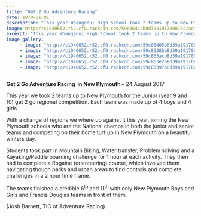 ```yaml
---
title: "Get 2 Go Adventure Racing"
date: 1970-01-01
description: "This year Whanganui High School took 2 teams up to New Plymouth for the Junior (year 9 and 10) Get 2 Go regional competition..."
image: http://c1940652.r52.cf0.rackcdn.com/59c8641ab8d39a19170001bc/action-shot-on-boards.jpg
excerpt: "This year Whanganui High School took 2 teams up to New Plymouth for the Junior (year 9 and 10) Get 2 Go regional competition. Each team was made up of 4 boys and 4 girls."
image_gallery:
     - image: "http://c1940652.r52.cf0.rackcdn.com/59c86405b8d39a19170001ba/line-up-of-group.jpg"
     - image: "http://c1940652.r52.cf0.rackcdn.com/59c8638bb8d39a19170001b0/20170824_101348.jpg"
     - image: "http://c1940652.r52.cf0.rackcdn.com/59c863acb8d39a19170001b4/20170824_125254.jpg"
     - image: "http://c1940652.r52.cf0.rackcdn.com/59c863e2b8d39a19170001b6/20170824_125251.jpg"
     - image: "http://c1940652.r52.cf0.rackcdn.com/59c86397b8d39a19170001b2/20170824_114951.jpg"
---
```


<p><strong>Get 2 Go Adventure Racing &nbsp;in New Plymouth </strong>&ndash; 24&nbsp;August 2017&nbsp;</p>
<p>This year we took 2 teams up to New Plymouth for the Junior (year 9 and 10) get 2 go regional competition. Each team was made up of 4 boys and 4 girls</p>
<p>With a change of regions we where up against it this year, joining the New Plymouth schools who are the National champs in both the junior and senior teams and competing on their home turf up in New Plymouth on a beautiful winters day.</p>
<p>Students took part in Mountain Biking, Water transfer, Problem solving and a Kayaking/Paddle boarding challenge for 1 hour at each activity. They then had to complete a Rogaine (orienteering) course, which involved them navigating though parks and urban areas to find controls and complete challenges in a 2 hour time frame.</p>
<p>The teams finished a credible 6<sup>th</sup> and 11<sup>th</sup> with only New Plymouth Boys and Girls and Francis Douglas teams in front of them.&nbsp;</p>
<p>(Josh Barnett, TIC of Adventure Racing)&nbsp;</p>

